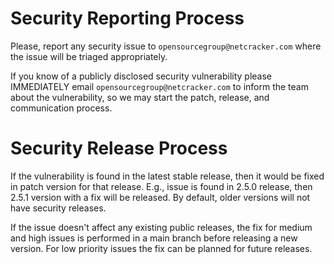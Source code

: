 # Security Reporting Process

Please, report any security issue to `opensourcegroup@netcracker.com` where the issue will be triaged appropriately.

If you know of a publicly disclosed security vulnerability please IMMEDIATELY email `opensourcegroup@netcracker.com`
to inform the team about the vulnerability, so we may start the patch, release, and communication process.

# Security Release Process

If the vulnerability is found in the latest stable release, then it would be fixed in patch version for that release.
E.g., issue is found in 2.5.0 release, then 2.5.1 version with a fix will be released.
 By default, older versions will not have security releases.

If the issue doesn't affect any existing public releases, the fix for medium and high issues is performed
in a main branch before releasing a new version. For low priority issues the fix can be planned for future releases.
